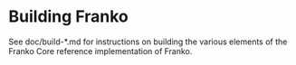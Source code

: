 Building Franko
================

See doc/build-*.md for instructions on building the various
elements of the Franko Core reference implementation of Franko.
